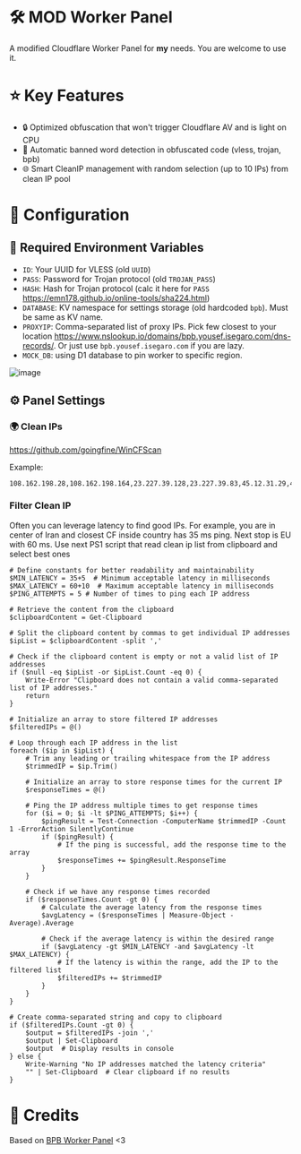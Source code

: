 # 🛠️ MOD Worker Panel

A modified Cloudflare Worker Panel for **my** needs. You are welcome to use it.

# ⭐ Key Features

- 🔒 Optimized obfuscation that won't trigger Cloudflare AV and is light on CPU
- 🚫 Automatic banned word detection in obfuscated code (vless, trojan, bpb)
- 🌐 Smart CleanIP management with random selection (up to 10 IPs) from clean IP pool

# 🚀 Configuration

## 🔑 Required Environment Variables

- `ID`: Your UUID for VLESS (old `UUID`)
- `PASS`: Password for Trojan protocol (old `TROJAN_PASS`)
- `HASH`: Hash for Trojan protocol (calc it here for `PASS` https://emn178.github.io/online-tools/sha224.html)
- `DATABASE`: KV namespace for settings storage (old hardcoded `bpb`). Must be same as KV name.
- `PROXYIP`: Comma-separated list of proxy IPs. Pick few closest to your location https://www.nslookup.io/domains/bpb.yousef.isegaro.com/dns-records/. Or just use `bpb.yousef.isegaro.com` if you are lazy.
- `MOCK_DB`: using D1 database to pin worker to specific region.

![image](https://i.imgur.com/uIwlODf.png)

## ⚙️ Panel Settings

### 🌍 Clean IPs

https://github.com/goingfine/WinCFScan

Example:

```
108.162.198.28,108.162.198.164,23.227.39.128,23.227.39.83,45.12.31.29,45.12.30.95,195.245.221.118,195.245.221.53,104.25.236.198,104.25.140.172,188.244.122.154,188.244.122.8,141.101.120.101,141.101.121.60,185.176.26.247,185.176.26.153,195.85.23.46,195.85.23.61,199.181.197.120,199.181.197.2,104.22.55.15,104.22.43.239,45.131.5.20,45.131.5.102,172.66.217.214,172.66.129.151,185.135.9.14,185.135.9.167,162.159.60.98,162.159.253.109,154.85.99.215,154.85.99.137,103.169.142.219,103.169.142.117,45.80.111.218,45.80.111.111,185.148.107.69,185.148.107.54,89.116.250.251,89.116.250.124,45.8.211.235,45.8.211.222,185.193.28.231,185.193.28.24,170.114.45.222,170.114.46.33,168.100.6.39,168.100.6.208,104.24.192.66,104.24.86.106,31.43.179.166,31.43.179.153,188.42.88.124,188.42.88.206,104.20.42.62,104.20.127.20,104.19.5.69,104.19.145.125,188.114.97.155,188.114.99.212,156.238.19.229,156.238.19.195,185.162.230.167,185.162.230.98,194.152.44.102,194.152.44.236,172.64.69.108,45.85.118.28,45.85.119.170,147.78.140.125,147.78.140.56,190.93.247.239,190.93.244.35,205.233.181.138,205.233.181.84,159.246.55.144,159.246.55.125,66.235.200.53,66.235.200.105,185.146.173.37,185.146.173.44,185.221.160.29,185.221.160.225,192.65.217.189,192.65.217.113,172.67.11.230,172.67.27.97,104.27.127.11,104.27.11.55,104.21.61.199,104.21.231.8,160.153.0.59,160.153.0.182,185.174.138.94,185.174.138.241,45.142.120.55,45.142.120.9,45.159.216.46,45.159.217.230,103.160.204.250,103.160.204.48,154.83.2.152,154.83.2.124,194.53.53.76,194.53.53.37,162.251.82.95,162.251.82.132,141.193.213.87,141.193.213.239,185.238.228.54,185.238.228.122,185.59.218.169,185.59.218.219,108.165.216.31,108.165.216.72,159.112.235.13,159.112.235.191,193.9.49.201,193.9.49.187,66.81.247.158,66.81.247.95,193.227.99.7,193.227.99.123,91.193.59.7,91.193.58.184,194.36.55.59,194.36.55.183,198.41.201.130,198.41.216.12,185.18.250.223,185.18.250.98,147.185.161.48,147.185.161.195,104.16.74.225,104.16.96.97,185.170.166.169,185.170.166.127,104.254.140.79,104.254.140.243,103.21.244.96,103.21.244.5,104.26.5.39,173.245.59.126,173.245.49.227,104.31.16.99,104.31.16.236,104.18.73.253,104.18.240.219
```

### Filter Clean IP

Often you can leverage latency to find good IPs. For example, you are in center of Iran and closest CF inside country has 35 ms ping. Next stop is EU with 60 ms. Use next PS1 script that read clean ip list from clipboard and select best ones

```
# Define constants for better readability and maintainability
$MIN_LATENCY = 35+5  # Minimum acceptable latency in milliseconds
$MAX_LATENCY = 60+10  # Maximum acceptable latency in milliseconds
$PING_ATTEMPTS = 5 # Number of times to ping each IP address

# Retrieve the content from the clipboard
$clipboardContent = Get-Clipboard

# Split the clipboard content by commas to get individual IP addresses
$ipList = $clipboardContent -split ','

# Check if the clipboard content is empty or not a valid list of IP addresses
if ($null -eq $ipList -or $ipList.Count -eq 0) {
    Write-Error "Clipboard does not contain a valid comma-separated list of IP addresses."
    return
}

# Initialize an array to store filtered IP addresses
$filteredIPs = @()

# Loop through each IP address in the list
foreach ($ip in $ipList) {
    # Trim any leading or trailing whitespace from the IP address
    $trimmedIP = $ip.Trim()

    # Initialize an array to store response times for the current IP
    $responseTimes = @()

    # Ping the IP address multiple times to get response times
    for ($i = 0; $i -lt $PING_ATTEMPTS; $i++) {
        $pingResult = Test-Connection -ComputerName $trimmedIP -Count 1 -ErrorAction SilentlyContinue
        if ($pingResult) {
            # If the ping is successful, add the response time to the array
            $responseTimes += $pingResult.ResponseTime
        }
    }

    # Check if we have any response times recorded
    if ($responseTimes.Count -gt 0) {
        # Calculate the average latency from the response times
        $avgLatency = ($responseTimes | Measure-Object -Average).Average

        # Check if the average latency is within the desired range
        if ($avgLatency -gt $MIN_LATENCY -and $avgLatency -lt $MAX_LATENCY) {
            # If the latency is within the range, add the IP to the filtered list
            $filteredIPs += $trimmedIP
        }
    }
}

# Create comma-separated string and copy to clipboard
if ($filteredIPs.Count -gt 0) {
    $output = $filteredIPs -join ','
    $output | Set-Clipboard
    $output  # Display results in console
} else {
    Write-Warning "No IP addresses matched the latency criteria"
    "" | Set-Clipboard  # Clear clipboard if no results
}
```

# 📝 Credits

Based on [BPB Worker Panel](https://github.com/bia-pain-bache/BPB-Worker-Panel) <3
